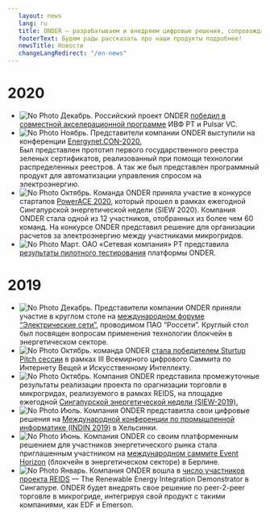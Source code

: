 ```yaml
---
   layout: news
   lang: ru
   title: ONDER — разрабатываем и внедряем цифровые решения, сопровождаем преобразования в энергетике промышленности
   footerText: Будем рады рассказать про наши продукты подробнее!
   newsTitle: Новости
   changeLangRedirect: "/en-news"
---
```


# 2020
- ![No Photo](https://i.imgur.com/ORi3ucMm.jpg) Декабрь. Российский проект ONDER [победил в совместной акселерационной программе](https://rb.ru/news/onder-pulsar/) ИВФ РТ и Pulsar VC. 
- ![No Photo](https://i.imgur.com/w7cPphMm.jpg) Ноябрь. Представители компании ONDER выступили на конференции [Energynet.CON-2020.](https://energynet.ru/con2020)  
Был представлен прототип первого государственного реестра зеленых сертификатов, реализованный при помощи технологии распределенных реестров. А так же был представлен программный продукт для  автоматизации управления спросом на электроэнергию.
- ![No Photo](https://i.imgur.com/JBtrxZS.jpg) Октябрь. Команда ONDER приняла участие в конкурсе стартапов [PowerACE 2020](https://www.seas.org.sg/powerace), который прошел в рамках ежегодной Сингапурской энергетической недели (SIEW 2020). Компания ONDER стала одной из 12 участников, отобранных из более чем 60 команд. На конкурсе ONDER представил решение для организации расчетов за электроэнергию между участниками микрогридов.
- ![No Photo](https://imgur.com/a/maOMnOm) Март. ОАО «Сетевая компания» РТ представила [результаты пилотного тестирования](https://mobile.ruscable.ru/news/2020/3/26/Smart-kontrakty_v_energetike__ne_mif_a_realynosty_/) платформы ONDER.

  
   
# 2019
- ![No Photo](https://i.imgur.com/vXgEhyOm.jpg) Декабрь. Представители компании ONDER приняли участие в круглом столе на [международном форуме “Электрические сети”](https://expoelectroseti.ru), проводимом ПАО “Россети”. Круглый стол был посвящен вопросам применения технологии блокчейн в энергетическом секторе.
- ![No Photo](https://i.imgur.com/0kILKwVm.jpg) Октябрь. команда ONDER [стала победителем Sturtup Pitch сессии](https://iotworldsummit.ru/trend/onder-pobeditelem-startup-pitch-sessii-stal-startap-predlagayushhij-tsifrovye-energeticheskie-servisy/) в рамках III Всемирного цифрового Саммита по Интернету Вещей и Искусственному Интеллекту.
- ![No Photo](https://i.imgur.com/Tn1iYAAm.jpg) Октябрь. Компания ONDER представила промежуточные результаты реализации проекта по орагнизации торговли в микрогридах, реализуемого в рамках REIDS, на площадке ежегодной [Сингапурской энергетической недели (SIEW-2019).](https://www.siew.gov.sg/home)
- ![No Photo](https://imgur.com/a/maOMnOm) Июль. Компания ONDER представитла свои цифровые решения на [Международной конференции по промышленной информатике (INDIN 2019)](https://2019.ieee-indin.org) в Хельсинки.
- ![No Photo](https://i.imgur.com/xP1Scnjm.jpg) Июнь. Компания ONDER со своим платформенным решением для участников энергетического рынка стала приглашенным участником на [международном саммите Event Horizon](https://eventhorizonsummit.com) (блокчейн в энергетическом секторе) в Берлине.
- ![No Photo](https://i.imgur.com/sBu8EpLm.jpg) Январь. Компания ONDER вошла в [число участников проекта REIDS](http://erian.ntu.edu.sg/REIDS/Pages/Partners.aspx) — The Renewable Energy Integration Demonstrator в Сингапуре. ONDER будет внедрять свое решение по peer-2-peer торговле в микрогриде, интегрируя свой продукт с такими компаниями, как EDF и Emerson.
